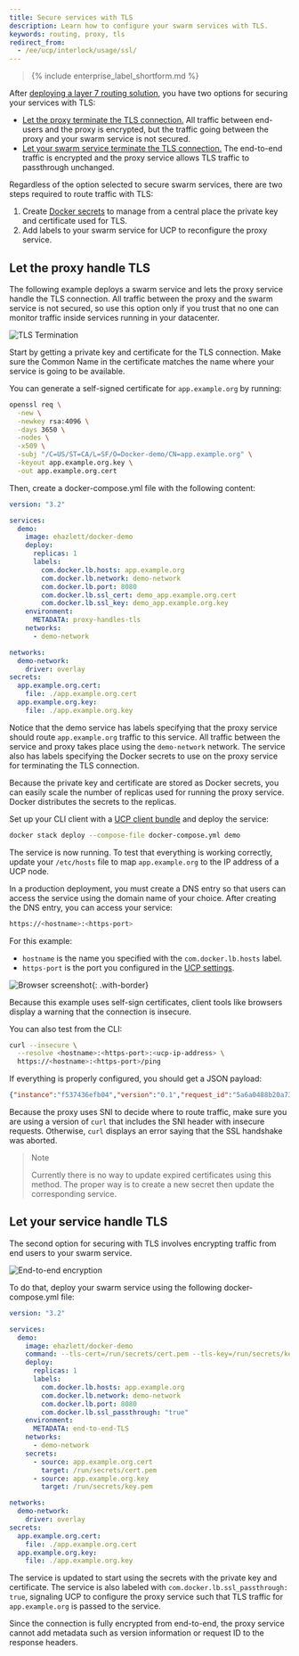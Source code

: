 ```yaml
---
title: Secure services with TLS
description: Learn how to configure your swarm services with TLS.
keywords: routing, proxy, tls
redirect_from:
  - /ee/ucp/interlock/usage/ssl/
---
```


>{% include enterprise_label_shortform.md %}

After [deploying a layer 7 routing solution](../deploy/index.md), you have two options for securing your
services with TLS:

* [Let the proxy terminate the TLS connection.](#let-the-proxy-handle-tls) All traffic between end-users and
the proxy is encrypted, but the traffic going between the proxy and your swarm
service is not secured.
* [Let your swarm service terminate the TLS connection.](#let-your-service-handle-tls) The end-to-end traffic
is encrypted and the proxy service allows TLS traffic to passthrough unchanged.

Regardless of the option selected to secure swarm services, there are two steps required to
route traffic with TLS:

1. Create [Docker secrets](/engine/swarm/secrets.md) to manage from a central
place the private key and certificate used for TLS.
2. Add labels to your swarm service for UCP to reconfigure the proxy service.

## Let the proxy handle TLS
The following example deploys a swarm service and lets the proxy service handle
the TLS connection. All traffic between the proxy and the swarm service is
not secured, so use this option only if you trust that no one can
monitor traffic inside services running in your datacenter.

![TLS Termination](../../images/interlock-tls-1.png)

Start by getting a private key and certificate for the TLS connection. Make
sure the Common Name in the certificate matches the name where your service
is going to be available.

You can generate a self-signed certificate for `app.example.org` by running:

```bash
openssl req \
  -new \
  -newkey rsa:4096 \
  -days 3650 \
  -nodes \
  -x509 \
  -subj "/C=US/ST=CA/L=SF/O=Docker-demo/CN=app.example.org" \
  -keyout app.example.org.key \
  -out app.example.org.cert
```

Then, create a docker-compose.yml file with the following content:

```yml
version: "3.2"

services:
  demo:
    image: ehazlett/docker-demo
    deploy:
      replicas: 1
      labels:
        com.docker.lb.hosts: app.example.org
        com.docker.lb.network: demo-network
        com.docker.lb.port: 8080
        com.docker.lb.ssl_cert: demo_app.example.org.cert
        com.docker.lb.ssl_key: demo_app.example.org.key
    environment:
      METADATA: proxy-handles-tls
    networks:
      - demo-network

networks:
  demo-network:
    driver: overlay
secrets:
  app.example.org.cert:
    file: ./app.example.org.cert
  app.example.org.key:
    file: ./app.example.org.key
```

Notice that the demo service has labels specifying that the proxy service should
route `app.example.org` traffic to this service. All traffic between the
service and proxy takes place using the `demo-network` network. The service also
has labels specifying the Docker secrets to use on the proxy service for terminating
the TLS connection.

Because the private key and certificate are stored as Docker secrets, you can
easily scale the number of replicas used for running the proxy service. Docker
distributes the secrets to the replicas.

Set up your CLI client with a [UCP client bundle](../../user-access/cli.md)
and deploy the service:

```bash
docker stack deploy --compose-file docker-compose.yml demo
```

The service is now running. To test that everything is working correctly, update your `/etc/hosts` file to map `app.example.org` to the
IP address of a UCP node.

In a production deployment, you must create a DNS entry so that
users can access the service using the domain name of your choice.
After creating the DNS entry, you can access your service:

```bash
https://<hostname>:<https-port>
```

For this example:
* `hostname` is the name you specified with the `com.docker.lb.hosts` label.
* `https-port` is the port you configured in the [UCP settings](../deploy/index.md).

![Browser screenshot](../../images/interlock-tls-2.png){: .with-border}

Because this example uses self-sign certificates, client tools like
browsers display a warning that the connection is insecure.

You can also test from the CLI:

```bash
curl --insecure \
  --resolve <hostname>:<https-port>:<ucp-ip-address> \
  https://<hostname>:<https-port>/ping
```

If everything is properly configured, you should get a JSON payload:

```json
{"instance":"f537436efb04","version":"0.1","request_id":"5a6a0488b20a73801aa89940b6f8c5d2"}
```

Because the proxy uses SNI to decide where to route traffic, make sure you are
using a version of `curl` that includes the SNI header with insecure requests.
Otherwise, `curl` displays an error saying that the SSL handshake
was aborted.

> Note
>
> Currently there is no way to update expired certificates using this method.
> The proper way is to create a new secret then update the corresponding service.

## Let your service handle TLS
The second option for securing with TLS involves encrypting traffic from end users to your swarm service.

![End-to-end encryption](../../images/interlock-tls-3.png)


To do that, deploy your swarm service using the following docker-compose.yml file:

```yml
version: "3.2"

services:
  demo:
    image: ehazlett/docker-demo
    command: --tls-cert=/run/secrets/cert.pem --tls-key=/run/secrets/key.pem
    deploy:
      replicas: 1
      labels:
        com.docker.lb.hosts: app.example.org
        com.docker.lb.network: demo-network
        com.docker.lb.port: 8080
        com.docker.lb.ssl_passthrough: "true"
    environment:
      METADATA: end-to-end-TLS
    networks:
      - demo-network
    secrets:
      - source: app.example.org.cert
        target: /run/secrets/cert.pem
      - source: app.example.org.key
        target: /run/secrets/key.pem

networks:
  demo-network:
    driver: overlay
secrets:
  app.example.org.cert:
    file: ./app.example.org.cert
  app.example.org.key:
    file: ./app.example.org.key
```

The service is updated to start using the secrets with the
private key and certificate. The service is also labeled with
`com.docker.lb.ssl_passthrough: true`, signaling UCP to configure the proxy
service such that TLS traffic for `app.example.org` is passed to the service.

Since the connection is fully encrypted from end-to-end, the proxy service
cannot add metadata such as version information or request ID to the
response headers.
